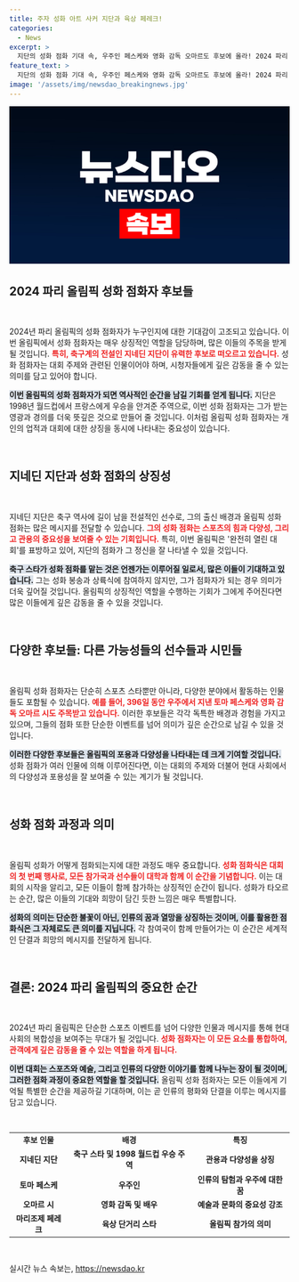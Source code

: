 ```yaml
---
title: 주자 성화 아트 사커 지단과 육상 페레크!
categories:
  - News
excerpt: >
  지단의 성화 점화 기대 속, 우주인 페스케와 영화 감독 오마르도 후보에 올라! 2024 파리 올림픽 개회식에서 다양성을 상징할 소중한瞬間이 다가온다. 지단이 성화대에 불을 붙이면 축구역사에 새로운 장이 열릴까? 클릭하여 확인하세요!
feature_text: >
  지단의 성화 점화 기대 속, 우주인 페스케와 영화 감독 오마르도 후보에 올라! 2024 파리 올림픽 개회식에서 다양성을 상징할 소중한瞬間이 다가온다. 지단이 성화대에 불을 붙이면 축구역사에 새로운 장이 열릴까? 클릭하여 확인하세요!
image: '/assets/img/newsdao_breakingnews.jpg'
---
```


<p><img src="/assets/img/newsdao_breakingnews.jpg" alt="pcversion 속보" /></p>

<h2 data-ke-size="size26">2024 파리 올림픽 성화 점화자 후보들</h2>

<p data-ke-size="size16">&nbsp;</p>

<p>2024년 파리 올림픽의 성화 점화자가 누구인지에 대한 기대감이 고조되고 있습니다. 이번 올림픽에서 성화 점화자는 매우 상징적인 역할을 담당하며, 많은 이들의 주목을 받게 될 것입니다. <b><span style="color: #ee2323;">특히, 축구계의 전설인 지네딘 지단이 유력한 후보로 떠오르고 있습니다.</span></b> 성화 점화자는 대회 주제와 관련된 인물이어야 하며, 시청자들에게 깊은 감동을 줄 수 있는 의미를 담고 있어야 합니다. </p>

<p><b><span style="background-color: #21538527;">이번 올림픽의 성화 점화자가 되면 역사적인 순간을 남길 기회를 얻게 됩니다.</span></b> 지단은 1998년 월드컵에서 프랑스에게 우승을 안겨준 주역으로, 이번 성화 점화자는 그가 받는 영광과 경의를 더욱 뜻깊은 것으로 만들어 줄 것입니다. 이처럼 올림픽 성화 점화자는 개인의 업적과 대회에 대한 상징을 동시에 나타내는 중요성이 있습니다. </p>

<p data-ke-size="size16">&nbsp;</p>

<h2 data-ke-size="size26">지네딘 지단과 성화 점화의 상징성</h2>

<p data-ke-size="size16">&nbsp;</p>

<p>지네딘 지단은 축구 역사에 길이 남을 전설적인 선수로, 그의 출신 배경과 올림픽 성화 점화는 많은 메시지를 전달할 수 있습니다. <b><span style="color: #ee2323;">그의 성화 점화는 스포츠의 힘과 다양성, 그리고 관용의 중요성을 보여줄 수 있는 기회입니다.</span></b> 특히, 이번 올림픽은 '완전히 열린 대회'를 표방하고 있어, 지단의 점화가 그 정신을 잘 나타낼 수 있을 것입니다. </p>

<p><b><span style="background-color: #21538527;">축구 스타가 성화 점화를 맡는 것은 언젠가는 이루어질 일로서, 많은 이들이 기대하고 있습니다.</span></b> 그는 성화 봉송과 상륙식에 참여하지 않지만, 그가 점화자가 되는 경우 의미가 더욱 깊어질 것입니다. 올림픽의 상징적인 역할을 수행하는 기회가 그에게 주어진다면 많은 이들에게 깊은 감동을 줄 수 있을 것입니다. </p>

<p data-ke-size="size16">&nbsp;</p>

<h2 data-ke-size="size26">다양한 후보들: 다른 가능성들의 선수들과 시민들</h2>

<p data-ke-size="size16">&nbsp;</p>

<p>올림픽 성화 점화자는 단순히 스포츠 스타뿐만 아니라, 다양한 분야에서 활동하는 인물들도 포함될 수 있습니다. <b><span style="color: #ee2323;">예를 들어, 396일 동안 우주에서 지낸 토마 페스케와 영화 감독 오마르 시도 주목받고 있습니다.</span></b> 이러한 후보들은 각각 독특한 배경과 경험을 가지고 있으며, 그들의 점화 또한 단순한 이벤트를 넘어 의미가 깊은 순간으로 남길 수 있을 것입니다. </p>

<p><b><span style="background-color: #21538527;">이러한 다양한 후보들은 올림픽의 포용과 다양성을 나타내는 데 크게 기여할 것입니다.</span></b> 성화 점화가 여러 인물에 의해 이루어진다면, 이는 대회의 주제와 더불어 현대 사회에서의 다양성과 포용성을 잘 보여줄 수 있는 계기가 될 것입니다. </p>

<p data-ke-size="size16">&nbsp;</p>

<h2 data-ke-size="size26">성화 점화 과정과 의미</h2>

<p data-ke-size="size16">&nbsp;</p>

<p>올림픽 성화가 어떻게 점화되는지에 대한 과정도 매우 중요합니다. <b><span style="color: #ee2323;">성화 점화식은 대회의 첫 번째 행사로, 모든 참가국과 선수들이 대학과 함께 이 순간을 기념합니다.</span></b> 이는 대회의 시작을 알리고, 모든 이들이 함께 참가하는 상징적인 순간이 됩니다. 성화가 타오르는 순간, 많은 이들의 기대와 희망이 담긴 듯한 느낌은 매우 특별합니다. </p>

<p><b><span style="background-color: #21538527;">성화의 의미는 단순한 불꽃이 아닌, 인류의 꿈과 열망을 상징하는 것이며, 이를 활용한 점화식은 그 자체로도 큰 의미를 지닙니다.</span></b> 각 참여국이 함께 만들어가는 이 순간은 세계적인 단결과 희망의 메시지를 전달하게 됩니다. </p>

<p data-ke-size="size16">&nbsp;</p>

<h2 data-ke-size="size26">결론: 2024 파리 올림픽의 중요한 순간</h2>

<p data-ke-size="size16">&nbsp;</p>

<p>2024년 파리 올림픽은 단순한 스포츠 이벤트를 넘어 다양한 인물과 메시지를 통해 현대 사회의 복합성을 보여주는 무대가 될 것입니다. <b><span style="color: #ee2323;">성화 점화자는 이 모든 요소를 통합하여, 관객에게 깊은 감동을 줄 수 있는 역할을 하게 됩니다.</span></b> </p>

<p><b><span style="background-color: #21538527;">이번 대회는 스포츠와 예술, 그리고 인류의 다양한 이야기를 함께 나누는 장이 될 것이며, 그러한 점화 과정이 중요한 역할을 할 것입니다.</span></b> 올림픽 성화 점화자는 모든 이들에게 기억될 특별한 순간을 제공하길 기대하며, 이는 곧 인류의 평화와 단결을 이루는 메시지를 담고 있습니다. </p>

<p data-ke-size="size16">&nbsp;</p>

<table style="width: 100%; border-collapse: collapse;">
<tr>
<td style="text-align: center; height: 17px;"><b>후보 인물</b></td>
<td style="text-align: center; height: 17px;"><b>배경</b></td>
<td style="text-align: center; height: 17px;"><b>특징</b></td>
</tr>
<tr>
<td style="text-align: center; height: 17px;"><b>지네딘 지단</b></td>
<td style="text-align: center; height: 17px;"><b>축구 스타 및 1998 월드컵 우승 주역</b></td>
<td style="text-align: center; height: 17px;"><b>관용과 다양성을 상징</b></td>
</tr>
<tr>
<td style="text-align: center; height: 17px;"><b>토마 페스케</b></td>
<td style="text-align: center; height: 17px;"><b>우주인</b></td>
<td style="text-align: center; height: 17px;"><b>인류의 탐험과 우주에 대한 꿈</b></td>
</tr>
<tr>
<td style="text-align: center; height: 17px;"><b>오마르 시</b></td>
<td style="text-align: center; height: 17px;"><b>영화 감독 및 배우</b></td>
<td style="text-align: center; height: 17px;"><b>예술과 문화의 중요성 강조</b></td>
</tr>
<tr>
<td style="text-align: center; height: 17px;"><b>마리조제 페레크</b></td>
<td style="text-align: center; height: 17px;"><b>육상 단거리 스타</b></td>
<td style="text-align: center; height: 17px;"><b>올림픽 참가의 의미</b></td>
</tr>
</table>

<p data-ke-size="size16">&nbsp;</p>
실시간 뉴스 속보는, <a href="https://newsdao.kr" rel="dofollow">https://newsdao.kr</a>


